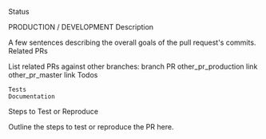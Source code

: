 Status

PRODUCTION / DEVELOPMENT
Description

A few sentences describing the overall goals of the pull request's commits.
Related PRs

List related PRs against other branches:
branch 	PR
other_pr_production 	link
other_pr_master 	link
Todos

    Tests
    Documentation

Steps to Test or Reproduce

Outline the steps to test or reproduce the PR here.